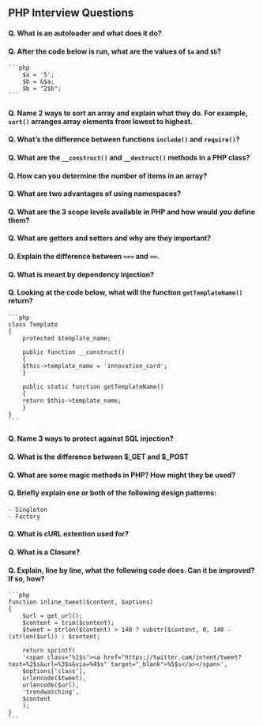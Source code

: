## PHP Interview Questions 


#### Q. What is an autoloader and what does it do?
#### Q. After the code below is run, what are the values of `$a` and `$b`?

	```php
	    $a = '5';
	    $b = &$a;
	    $b = "2$b";
	```
#### Q. Name 2 ways to sort an array and explain what they do. For example, `sort()` arranges array elements from lowest to highest.
#### Q. What’s the difference between functions `include()` and `require()`?
#### Q. What are the `__construct()` and `__destruct()` methods in a PHP class?
#### Q. How can you determine the number of items in an array?
#### Q. What are two advantages of using namespaces?
#### Q. What are the 3 scope levels available in PHP and how would you define them?
#### Q. What are getters and setters and why are they important?
#### Q. Explain the difference between `===` and `==`.
#### Q. What is meant by dependency injection?
#### Q. Looking at the code below, what will the function `getTemplateName()` return?

	```php
	class Template
	{
	    protected $template_name;

	    public function __construct()
	    {
		$this->template_name = 'innovation_card';
	    }

	    public static function getTemplateName()
	    {
		return $this->template_name;
	    }
	}
	```
#### Q. Name 3 ways to protect against SQL injection?
#### Q. What is the difference between $_GET and $_POST
#### Q. What are some magic methods in PHP? How might they be used?
#### Q. Briefly explain one or both of the following design patterns:
	- Singleton
	- Factory
#### Q. What is cURL extention used for?
#### Q. What is a Closure?
#### Q. Explain, line by line, what the following code does. Can it be improved? If so, how?

	```php
	function inline_tweet($content, $options)
	{
	    $url = get_url();
	    $content = trim($content);
	    $tweet = strlen($content) > 140 ? substr($content, 0, 140 - (strlen($url)) : $content;

	    return sprintf(
		'<span class="%1$s"><a href="https://twitter.com/intent/tweet?text=%2$s&url=%3$s&via=%4$s" target="_blank">%5$s</a></span>',
		$options['class'],
		urlencode($tweet),
		urlencode($url),
		'trendwatching',
		$content
	    );
	}
	```


